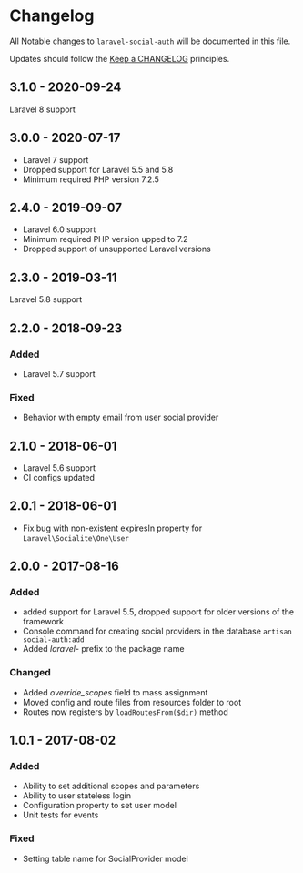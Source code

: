 # Changelog

All Notable changes to `laravel-social-auth` will be documented in this file.

Updates should follow the [Keep a CHANGELOG](http://keepachangelog.com/) principles.

## 3.1.0 - 2020-09-24

Laravel 8 support

## 3.0.0 - 2020-07-17

- Laravel 7 support
- Dropped support for Laravel 5.5 and 5.8
- Minimum required PHP version 7.2.5

## 2.4.0 - 2019-09-07

- Laravel 6.0 support
- Minimum required PHP version upped to 7.2
- Dropped support of unsupported Laravel versions

## 2.3.0 - 2019-03-11

Laravel 5.8 support

## 2.2.0 - 2018-09-23

### Added
- Laravel 5.7 support

### Fixed
- Behavior with empty email from user social provider

## 2.1.0 - 2018-06-01

- Laravel 5.6 support
- CI configs updated

## 2.0.1 - 2018-06-01

- Fix bug with non-existent expiresIn property for `Laravel\Socialite\One\User`

## 2.0.0 - 2017-08-16

### Added
- added support for Laravel 5.5, dropped support for older versions of the framework
- Console command for creating social providers in the database `artisan social-auth:add`
- Added _laravel-_ prefix to the package name

### Changed
- Added _override_scopes_ field to mass assignment
- Moved config and route files from resources folder to root
- Routes now registers by `loadRoutesFrom($dir)` method

## 1.0.1 - 2017-08-02

### Added
- Ability to set additional scopes and parameters
- Ability to user stateless login
- Configuration property to set user model
- Unit tests for events

### Fixed
- Setting table name for SocialProvider model
